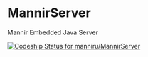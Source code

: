 MannirServer
============

Mannir Embedded Java Server

[ ![Codeship Status for manniru/MannirServer](https://www.codeship.io/projects/8e825c20-fea6-0131-9c0b-168ddcf46a1c/status)](https://www.codeship.io/projects/29596)
